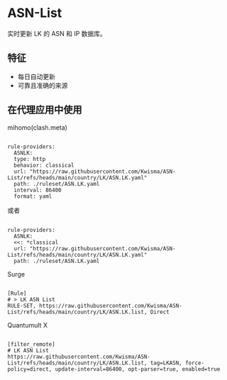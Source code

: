 
# ASN-List
    
实时更新 LK 的 ASN 和 IP 数据库。
    
## 特征
    
- 每日自动更新
- 可靠且准确的来源
    
## 在代理应用中使用
    
mihomo(clash.meta)
   
<pre><code class="language-javascript">
rule-providers:
  ASNLK:
  type: http
  behavior: classical
  url: "https://raw.githubusercontent.com/Kwisma/ASN-List/refs/heads/main/country/LK/ASN.LK.yaml"
  path: ./ruleset/ASN.LK.yaml
  interval: 86400
  format: yaml
</code></pre>

或者

<pre><code class="language-javascript">
rule-providers:
  ASNLK:
  <<: *classical
  url: "https://raw.githubusercontent.com/Kwisma/ASN-List/refs/heads/main/country/LK/ASN.LK.yaml"
  path: ./ruleset/ASN.LK.yaml
</code></pre>
    
Surge
    
<pre><code class="language-javascript">
[Rule]
# > LK ASN List
RULE-SET, https://raw.githubusercontent.com/Kwisma/ASN-List/refs/heads/main/country/LK/ASN.LK.list, Direct
</code></pre>
    
Quantumult X
    
<pre><code class="language-javascript">
[filter_remote]
# LK ASN List
https://raw.githubusercontent.com/Kwisma/ASN-List/refs/heads/main/country/LK/ASN.LK.list, tag=LKASN, force-policy=direct, update-interval=86400, opt-parser=true, enabled=true
</code></pre>
